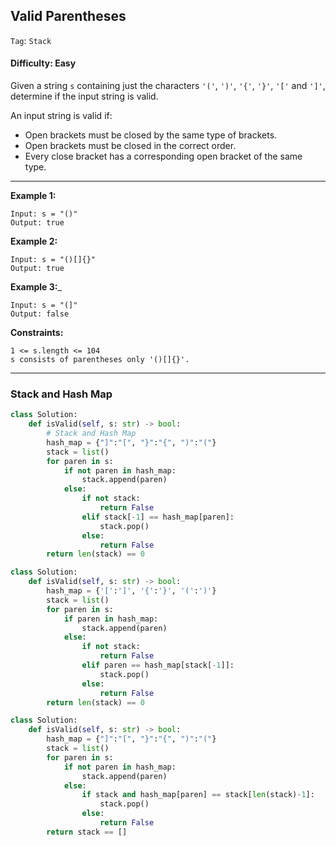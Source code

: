## Valid Parentheses

```Tag```: ```Stack```

#### Difficulty: Easy

Given a string ```s``` containing just the characters ```'('```, ```')'```, ```'{'```, ```'}'```, ```'['``` and ```']'```, determine if the input string is valid.

An input string is valid if:

- Open brackets must be closed by the same type of brackets.
- Open brackets must be closed in the correct order.
- Every close bracket has a corresponding open bracket of the same type.
 
---

__Example 1:__

```
Input: s = "()"
Output: true
```

__Example 2:__

```
Input: s = "()[]{}"
Output: true
```

__Example 3:___

```
Input: s = "(]"
Output: false
```

__Constraints:__

```
1 <= s.length <= 104
s consists of parentheses only '()[]{}'.
```

---

### Stack and Hash Map

```Python
class Solution:
    def isValid(self, s: str) -> bool:
        # Stack and Hash Map
        hash_map = {"]":"[", "}":"{", ")":"("}
        stack = list()
        for paren in s:
            if not paren in hash_map:
                stack.append(paren)
            else:
                if not stack:
                    return False
                elif stack[-1] == hash_map[paren]:
                    stack.pop()
                else:
                    return False
        return len(stack) == 0
```

```Python
class Solution:
    def isValid(self, s: str) -> bool:
        hash_map = {'[':']', '{':'}', '(':')'}
        stack = list()
        for paren in s:
            if paren in hash_map:
                stack.append(paren)
            else:
                if not stack:
                    return False
                elif paren == hash_map[stack[-1]]:
                    stack.pop()
                else:
                    return False
        return len(stack) == 0
```

```Python
class Solution:
    def isValid(self, s: str) -> bool:
        hash_map = {"]":"[", "}":"{", ")":"("}
        stack = list()
        for paren in s:
            if not paren in hash_map:
                stack.append(paren)
            else:
                if stack and hash_map[paren] == stack[len(stack)-1]:
                    stack.pop()
                else:
                    return False
        return stack == []
```

